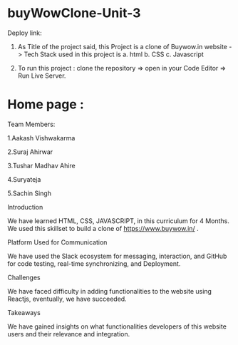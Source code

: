 # buyWowClone-Unit-3

 
Deploy link: 

1. As Title of the project said, this Project is a clone of Buywow.in website
-> Tech Stack used in this project is 
  a. html
  b. CSS
  c. Javascript
  
  
  
2. To run this project : clone the repository => open in your Code Editor => Run Live Server.


# Home page :



Team Members:

1.Aakash Vishwakarma

2.Suraj Ahirwar

3.Tushar Madhav Ahire

4.Suryateja

5.Sachin Singh

Introduction

We have learned HTML, CSS, JAVASCRIPT,  in this curriculum for 4 Months. We used this skillset to build a clone of https://www.buywow.in/ . 

Platform Used for Communication

We have used the Slack ecosystem for messaging, interaction, and GitHub for code testing, real-time synchronizing, and Deployment.

Challenges

We have faced difficulty in adding functionalities to the website using Reactjs, eventually, we have succeeded.

Takeaways

We have gained insights on what functionalities developers of this website users and their relevance and integration.

